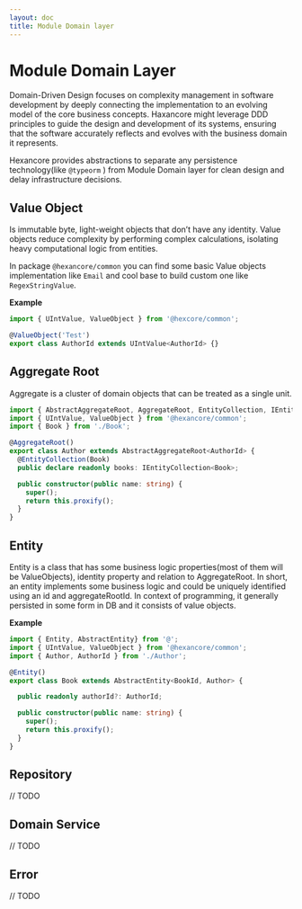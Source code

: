 ```yaml
---
layout: doc
title: Module Domain layer
---
```


# Module Domain Layer
Domain-Driven Design focuses on complexity management in software development by deeply connecting the implementation to an evolving model of the core business concepts. Haxancore might leverage DDD principles to guide the design and development of its systems, ensuring that the software accurately reflects and evolves with the business domain it represents.

Hexancore provides abstractions to separate any persistence technology(like `@typeorm` ) from Module Domain layer
for clean design and delay infrastructure decisions.

## Value Object
Is immutable byte, light-weight objects that don’t have any identity.
Value objects reduce complexity by performing complex calculations, isolating heavy computational logic from entities.

In package `@hexancore/common` you can find some basic Value objects implementation like `Email` and cool base to build custom one like `RegexStringValue`.

**Example**
```ts
import { UIntValue, ValueObject } from '@hexcore/common';

@ValueObject('Test')
export class AuthorId extends UIntValue<AuthorId> {}
```

## Aggregate Root
Aggregate is a cluster of domain objects that can be treated as a single unit.

```ts
import { AbstractAggregateRoot, AggregateRoot, EntityCollection, IEntityCollection } from '@';
import { UIntValue, ValueObject } from '@hexancore/common';
import { Book } from './Book';

@AggregateRoot()
export class Author extends AbstractAggregateRoot<AuthorId> {
  @EntityCollection(Book)
  public declare readonly books: IEntityCollection<Book>;

  public constructor(public name: string) {
    super();
    return this.proxify();
  }
}

```

## Entity
Entity is a class that has some business logic properties(most of them will be ValueObjects), identity property and relation to AggregateRoot.
In short, an entity implements some business logic and could be uniquely identified using an id and aggregateRootId.
In context of programming, it generally persisted in some form in DB and it consists of value objects.

**Example**
```ts
import { Entity, AbstractEntity} from '@';
import { UIntValue, ValueObject } from '@hexancore/common';
import { Author, AuthorId } from './Author';

@Entity()
export class Book extends AbstractEntity<BookId, Author> {

  public readonly authorId?: AuthorId;

  public constructor(public name: string) {
    super();
    return this.proxify();
  }
}

```
## Repository
// TODO

## Domain Service
// TODO

## Error
// TODO


